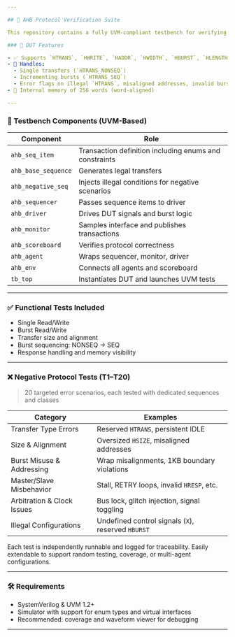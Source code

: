 ```yaml
---

## 🚀 AHB Protocol Verification Suite

This repository contains a fully UVM-compliant testbench for verifying an Advanced High-performance Bus (AHB) design, along with a configurable DUT that supports burst and single read/write transfers. The environment is architected to facilitate both functional and protocol-level validation using scalable, reusable components.

### 🔧 DUT Features

- ✅ Supports `HTRANS`, `HWRITE`, `HADDR`, `HWIDTH`, `HBURST`, `HLENGTH`, `HREADY`, `HSIZE`, `HRDATA`, and `HRESP`
- 🧠 Handles:
  - Single transfers (`HTRANS_NONSEQ`)
  - Incrementing bursts (`HTRANS_SEQ`)
  - Error flags on illegal `HTRANS`, misaligned addresses, invalid bursts
- 💾 Internal memory of 256 words (word-aligned)

---
```


### 🧪 Testbench Components (UVM-Based)

| Component     | Role                                                |
|---------------|-----------------------------------------------------|
| `ahb_seq_item` | Transaction definition including enums and constraints |
| `ahb_base_sequence` | Generates legal transfers                        |
| `ahb_negative_seq`  | Injects illegal conditions for negative scenarios |
| `ahb_sequencer`     | Passes sequence items to driver                 |
| `ahb_driver`        | Drives DUT signals and burst logic              |
| `ahb_monitor`       | Samples interface and publishes transactions    |
| `ahb_scoreboard`    | Verifies protocol correctness                   |
| `ahb_agent`         | Wraps sequencer, monitor, driver                |
| `ahb_env`           | Connects all agents and scoreboard              |
| `tb_top`            | Instantiates DUT and launches UVM tests         |

---

### ✅ Functional Tests Included

- Single Read/Write
- Burst Read/Write
- Transfer size and alignment
- Burst sequencing: NONSEQ → SEQ
- Response handling and memory visibility

---

### ❌ Negative Protocol Tests (T1–T20)

> 20 targeted error scenarios, each tested with dedicated sequences and classes

| Category                     | Examples                                   |
|-----------------------------|--------------------------------------------|
| Transfer Type Errors        | Reserved `HTRANS`, persistent IDLE         |
| Size & Alignment            | Oversized `HSIZE`, misaligned addresses    |
| Burst Misuse & Addressing   | Wrap misalignments, 1KB boundary violations|
| Master/Slave Misbehavior    | Stall, RETRY loops, invalid `HRESP`, etc.  |
| Arbitration & Clock Issues  | Bus lock, glitch injection, signal toggling|
| Illegal Configurations      | Undefined control signals (`X`), reserved `HBURST`|

Each test is independently runnable and logged for traceability. Easily extendable to support random testing, coverage, or multi-agent configurations.

---

### 🛠 Requirements

- SystemVerilog & UVM 1.2+
- Simulator with support for enum types and virtual interfaces
- Recommended: coverage and waveform viewer for debugging

---
